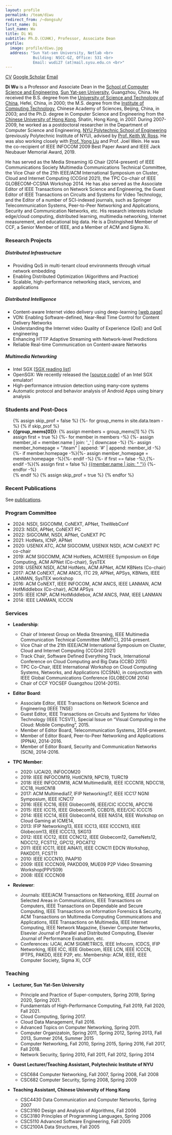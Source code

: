 ```yaml
---
layout: profile
permalink: /team/diwu
redirect_from: /~dongsuh/
first_name: Di
last_name: Wu
title: Di Wi
subtitle: Ph.D.(CUHK), Professor, Associate Dean
profile: 
  image: profile/diwu.jpg
  address: "Sun Yat-sen University, Netlab <br>
            Building: NSCC-GZ, Office: 531 <br>
            Email: wudi27 (at)mail.sysu.edu.cn <br>"
---
```

<p class="profile-buttons">
    <a class="btn z-depth-0" href="http://netlabsysu.org/dwu/">CV</a>
    <a class="btn z-depth-0" href="https://scholar.google.com/citations?user=guhA4VoAAAAJ">Google Scholar</a>
    <a class="btn z-depth-0" href="wudi27@mail.sysu.edu.cn">Email</a>
</p>





**Di Wu** is a Professor and Associate Dean in the [School of Computer Science and Engineering](http://cse.sysu.edu.cn/), [Sun Yat-sen University](http://www.sysu.edu.cn/), Guangzhou, China. He received the B.S. degree from the [University of Science and Technology of China](http://www.ustc.edu.cn/en/), Hefei, China, in 2000; the M.S. degree from the [Institute of Computing Technology](http://www.ict.ac.cn/), Chinese Academy of Sciences, Beijing, China, in 2003; and the Ph.D. degree in Computer Science and Engineering from the [Chinese University of Hong Kong](http://www.cuhk.edu.hk/), Shatin, Hong Kong, in 2007. During 2007-2009, he worked as a postdoctoral researcher in the Department of Computer Science and Engineering, [NYU Polytechnic School of Engineering](http://engineering.nyu.edu/) (previously Polytechnic Institute of NYU), advised by [Prof. Keith W. Ross](https://engineering.nyu.edu/faculty/keith-ross). He was also working closely with [Prof. Yong Liu](http://engineering.nyu.edu/people/yong-liu) and Prof. Joel Wein. He was the co-recipient of IEEE INFOCOM 2009 Best Paper Award and IEEE Jack Neubauer Memorial Award, 2019.

He has served as the Media Streaming IG Chair (2014-present) of IEEE Communications Society Multimedia Communications Technical Committee, the Vice Chair of the 21th IEEE/ACM International Symposium on Cluster, Cloud and Internet Computing (CCGrid 2021), the TPC Co-chair of IEEE GLOBECOM-CCSNA Workshop 2014. He has also served as the Associate Editor of IEEE Transactions on Network Science and Engineering, the Guest Editor of IEEE Transactions on Circuits and Systems for Video Technology, and the Editor of a number of SCI-indexed journals, such as Springer Telecommunication Systems, Peer-to-Peer Networking and Applications, Security and Communication Networks, etc. His research interests include edge/cloud computing, distributed learning, multimedia networking, Internet measurement, and educational big data. He is a Distingished Member of CCF, a Senior Member of IEEE, and a Member of ACM and Sigma Xi.

### Research Projects
##### Distributed Infrastructure
 - Providing QoS in multi-tenant cloud environments through virtual network embedding
 - Enabling Distributed Optimization (Algorithms and Practice)
 - Scalable, high-performance networking stack, services, and applications

##### Distributed Intelligence
- Content-aware Internet video delivery using deep-learning \[[web page](http://web.inalab.net/~nas/)\]
- VDN: Enabling Software-defined, Near-Real Time Control for Content Delivery Networks
- Understanding the Internet video Quality of Experience (QoE) and QoE engineering
- Enhancing HTTP Adaptive Streaming with Network-level Predictions
- Reliable Real-time Communication on Content-aware Networks

##### Multimedia Networking
- Intel SGX \[[SGX reading list](https://docs.google.com/document/d/e/2PACX-1vQmwVAEA8p2BsCRoajcE4RKqwEmdReUZHavRePz4iN-2tdy_yQxGaO4oCfXmXlNmKry9GA3pgti6sYq/pub)\]
- OpenSGX: We recently released the \[[source code](https://github.com/sslab-gatech/opensgx)\] of an Intel SGX emulator!
- High-performance intrusion detection using many-core systems
- Automatic protocol and behavior analysis of Android Apps using binary analysis


### Students and Post-Docs
<ul>
{% assign skip_prof = false %}
{%- for group_mems in site.data.team -%}
    {% if skip_prof %}
        <li><b>{{group_mems[0]}}</b>: 
        {% assign members = group_mems[1] %}
        {% assign first = true %}
        {%- for member in members -%}
            {%- assign member_id = member.name | join: '_' | downcase -%}
            {%- assign member_homepage = "/team" | append: '#' | append: member_id -%}
            {%- if member.homepage -%}{%- assign member_homepage = member.homepage -%}{%- endif -%}
            {%- if first == false -%},{%- endif -%}{% assign first = false %} <a href="{{member_homepage}}">{{member.name | join: " "}}</a>
        {%- endfor -%}
        </li>
    {% endif %}
    {% assign skip_prof = true %}
{% endfor %}
</ul>

### Recent Publications
See [publications](/publications).

### Program Committee
- 2024: NSDI, SIGCOMM, CoNEXT, APNet, TheWebConf
- 2023: NSDI, APNet, CoNEXT PC
- 2022: SIGCOMM, NSDI, APNet, CoNEXT PC
- 2021: HotNets, ICNP, APNet
- 2020: USENIX ATC, ACM SIGCOMM, USENIX NSDI, ACM CoNEXT PC co-chair
- 2019: ACM SIGCOMM, ACM HotNets, ACM/IEEE Symposium on Edge Computing, ACM APNet (Co-chair), SysTEX
- 2018: USENIX NSDI, ACM HotNets, ACM APNet, ACM KBNets (Co-chair)
- 2017: ACM CoNEXT, ACM ANCS, ITC 29, APNet, APSys, KBNets, IEEE LANMAN, SysTEX workshop
- 2016: ACM CoNEXT, IEEE INFOCOM, ACM ANCS, IEEE LANMAN, ACM HotMiddlebox (Co-chair), ACM APSys
- 2015: IEEE ICNP, ACM HotMiddlebox, ACM ANCS, PAM, IEEE LANMAN
- 2014: IEEE LANMAN, ICCCN

### Services
- **Leadership**:
  - Chair of Interest Group on Media Streaming, IEEE Multimedia Communication Technical Committee (MMTC), 2014-present.
  - Vice Chair of the 21th IEEE/ACM International Symposium on Cluster, Cloud and Internet Computing (CCGrid 2021)
  - Track Chair, Software Defined Everything Track, International Conference on Cloud Computing and Big Data (CCBD 2015)
  - TPC Co-Chair, IEEE International Workshop on Cloud Computing Systems, Networks, and Applications (CCSNA), in conjunction with IEEE Global Communications Conference (GLOBECOM 2014)
  - Chair of CCF YOCSEF Guangzhou (2014-2015).

- **Editor Board**:
  - Associate Editor, IEEE Transactions on Network Science and Engineering (IEEE TNSE)
  - Guest Editor, IEEE Transactions on Circuits and Systems for Video Technology (IEEE TCSVT), Special Issue on “Visual Computing in the Cloud: Mobile Computing”, 2015.
  - Member of Editor Board, Telecommunication Systems, 2014-present.
  - Member of Editor Board, Peer-to-Peer Networking and Applications (PPNA), 2014-2016.
  - Member of Editor Board, Security and Communication Networks (SCN), 2014-2016.

- **TPC Member**:
  - 2020: IJCAI20, INFOCOM20
  - 2019: IEEE INFOCOM19, HotICN19, NPC19, TURC19
  - 2018: IEEE INFOCOM18, ACM Multimedia18, IEEE ICCCN18, NDCC18, ICC18, HotICN18
  - 2017: ACM Multimedia17, IFIP Networking17, IEEE ICC17 NGNI Symposium, IEEE ICNC17
  - 2016: IEEE ICC16, IEEE Globecom16, IEEE/CIC ICCC16, APCC16
  - 2015: IEEE ICC15, IEEE Globecom15, CCBD15, IEEE/CIC ICCC15
  - 2014: IEEE ICC14, IEEE Globecom14, IEEE NAS14, IEEE Workshop on Cloud Gaming at ICME14,
  - 2013: IFIP Networking13, IEEE ICC13, IEEE ICCCN13, IEEE Globecom13, IEEE ICCC13, SKG13
  - 2012: IEEE ICC12, IEEE CCNC12, IEEE Globecom12, GameNets12, NDCC12, FCST12, GPC12, PDCAT12
  - 2011: IEEE ICC11, IEEE AINA11, IEEE CCNC11 EDCN Workshop, PAKDD11, FCST11
  - 2010: IEEE ICCCN10, PAAP10
  - 2009: IEEE ICCCN09, PAKDD09, MUE09 P2P Video Streaming Workshop(PPVS09)
  - 2008: IEEE ICCCN08

- **Reviewer**:
  - Journals: IEEE/ACM Transactions on Networking, IEEE Journal on Selected Areas in Communications, IEEE Transactions on Computers, IEEE Transactions on Dependable and Secure Computing, IEEE Transactions on Information Forensics & Security, ACM Transactions on Multimedia Computing Communications and Applications, IEEE Transactions on Multimedia, IEEE Internet Computing, IEEE Network Magazine, Elsevier Computer Networks, Elsevier Journal of Parallel and Distributed Computing, Elsevier Journal of Performance Evaluation, etc.
  - Conferences: IJCAI, ACM SIGMETRICS, IEEE Infocom, ICDCS, IFIP Networking, IEEE ICC, IEEE Globecom, IEEE LCN, IEEE ICCCN, IPTPS, PAKDD, IEEE P2P, etc. Membership: ACM, IEEE, IEEE Computer Society, Sigma Xi, CCF

### Teaching
- **Lecturer, Sun Yat-Sen University**
  - Principle and Practice of Super-computers, Spring 2019, Spring 2020, Spring 2021.
  - Fundamentals of High-Performance Computing, Fall 2019, Fall 2020, Fall 2021.
  - Cloud Computing, Spring 2017.
  - Cloud Data Management, Fall 2016.
  - Advanced Topics on Computer Networking, Spring 2011.
  - Computer Organizatoin, Spring 2011, Spring 2012, Spring 2013, Fall 2013, Summer 2014, Summer 2015
  - Computer Networking, Fall 2010, Spring 2015, Spring 2016, Fall 2017, Fall 2018.
  - Network Security, Spring 2010, Fall 2011, Fall 2012, Spring 2014

- **Guest Lecturer/Teaching Assistant, Polytechnic Institute of NYU**
  - CSC684 Computer Networking, Fall 2007, Spring 2008, Fall 2008
  - CSC682 Computer Security, Spring 2008, Spring 2009

- **Teaching Assistant, Chinese University of Hong Kong**
  - CSC4430 Data Communication and Computer Networks, Spring 2007
  - CSC3160 Design and Analysis of Algorithms, Fall 2006
  - CSC3180 Principles of Programming Languages, Spring 2006
  - CSC5110 Advanced Software Engineering, Fall 2005
  - CSC2100A Data Structures, Fall 2005

